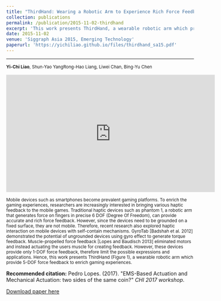 ```yaml
---
title: "ThirdHand: Wearing a Robotic Arm to Experience Rich Force Feedback"
collection: publications
permalink: /publication/2015-11-02-thirdhand
excerpt: 'This work presents ThirdHand, a wearable robotic arm which provide 5-DOF force feedback to enrich gaming experiences.'
date: 2015-11-02
venue: 'Siggraph Asia 2015, Emerging Technology'
paperurl: 'https://yichiliao.github.io/files/thirdhand_sa15.pdf'
---
```


------

<small>**Yi-Chi Liao**, Shun-Yao YangRong-Hao Liang, Liwei Chan, Bing-Yu Chen 
<br></small>

<iframe width="560" height="315" src="https://www.youtube.com/embed/--0zCqyv7tE" frameborder="0" allowfullscreen></iframe>


<small>Mobile devices such as smartphones become prevalent gaming platforms. To enrich the gaming experiences, researchers are increasingly interested in bringing various haptic feedback to the mobile games. Traditional haptic devices such as phantom 1, a robotic arm that generates force on fingers in precise 6 DOF (Degree Of Freedom), can provide accurate and rich force feedback. However, since the devices need to be grounded on a fixed surface, they are not mobile. Therefore, recent research also explored haptic interaction on mobile devices with self-contain mechanisms. GyroTab [Badshah et al. 2012] demonstrated the potential of ungrounded devices using gyro effect to generate torque feedback. Muscle-propelled force feedback [Lopes and Baudisch 2013] eliminated motors and instead actuating the users muscle for creating feedback. However, these devices provide only 1-DOF force feedback, therefore limit the possible expressions and applications. Hence, this work presents ThirdHand (Figure 1), a wearable robotic arm which provide 5-DOF force feedback to enrich gaming experiences.</small>

**Recommended citation:** Pedro Lopes. (2017). &quot;EMS-Based Actuation and Mechanical Actuation: two sides of the same coin?&quot; <i>CHI 2017 workshop</i>.

[Download paper here](https://yichiliao.github.io/files/thirdhand_sa15.pdf)

